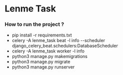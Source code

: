 # Lenme Task

### How to run the project ?
- pip install -r requirements.txt
- celery -A lenme_task beat -l info --scheduler django_celery_beat.schedulers:DatabaseScheduler
- celery -A lenme_task worker -l info
- python3 manage.py makemigrations
- python3 manage.py migrate  
- python3 manage.py runserver
